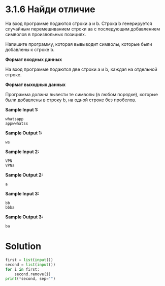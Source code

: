 # 3.1.6 Найди отличие
На вход программе подаются строки a и b. Строка b генерируется случайным перемешиванием строки aa с последующим добавлением символов в произвольных позициях.

Напишите программу, которая вывыводит символы, которые были добавлены к строке b.

**Формат входных данных**

На вход программе подаются две строки a и b, каждая на отдельной строке. 

**Формат выходных данных**

Программа должна вывести те символы (в любом порядке), которые были добавлены в строку b, на одной строке без пробелов.

**Sample Input 1:**
```
whatsapp
appwwhatss
```
**Sample Output 1:**
```
ws
```
**Sample Input 2:**
```
VPN
VPNa
```
**Sample Output 2:**
```
a
```
**Sample Input 3:**
```
bb
bbba
```
**Sample Output 3:**
```
ba
```
# Solution
```python
first = list(input())
second = list(input())
for i in first:
    second.remove(i)
print(*second, sep="")
```
